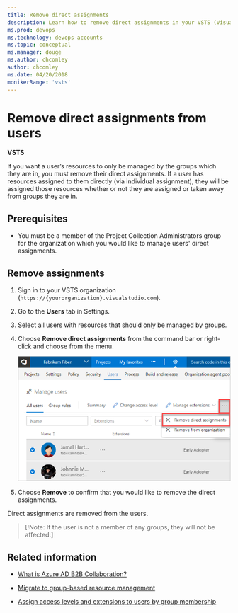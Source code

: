 ```yaml
---
title: Remove direct assignments
description: Learn how to remove direct assignments in your VSTS (Visual Studio Online, VSO, VSTS) organization
ms.prod: devops
ms.technology: devops-accounts
ms.topic: conceptual
ms.manager: douge
ms.author: chcomley
author: chcomley
ms.date: 04/20/2018
monikerRange: 'vsts'
---
```

# Remove direct assignments from users

**VSTS**

If you want a user’s resources to only be managed by the groups which they are in, you must remove their direct assignments. If a user has resources assigned to them directly (via individual assignment), they will be assigned those resources whether or not they are assigned or taken away from groups they are in.

## Prerequisites

* You must be a member of the Project Collection Administrators group for the organization which you would like to manage users' direct assignments.

## Remove assignments

1. Sign in to your VSTS organization (```https://{yourorganization}.visualstudio.com```).

2. Go to the **Users** tab in Settings.

3. Select all users with resources that should only be managed by groups.

4. Choose **Remove direct assignments** from the command bar or right-click and choose from the menu.

   ![Choose remove direct assignments ](_img/remove-direct-assignments/choose-remove-direct-assignments.png)

5. Choose **Remove** to confirm that you would like to remove the direct assignments.

Direct assignments are removed from the users.

>[!Note: If the user is not a member of any groups, they will not be affected.]

## Related information

* [What is Azure AD B2B Collaboration?](/azure/active-directory/active-directory-b2b-what-is-azure-ad-b2b)

* [Migrate to group-based resource management](migrate-to-group-based-resource-management-in-VSTS.md)

* [Assign access levels and extensions to users by group membership](assign-access-levels-and-extensions-by-group-membership.md)
